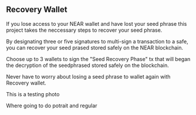 ## Recovery Wallet 

If you lose access to your NEAR wallet and have lost your seed phrase this project takes the neccessary steps to recover your seed phrase. 

By designating three or five signatures to multi-sign a transaction to a safe, you can recover your seed prased stored safely on the NEAR blockchain. 

Choose up to 3 wallets to sign the "Seed Recovery Phase" tx that will began the decryption of the seedphrased stored safely on the blockchain. 

Never have to worry about losing a seed phrase to wallet again with Recovery wallet. 

This is a testing photo

Where going to do potrait and regular